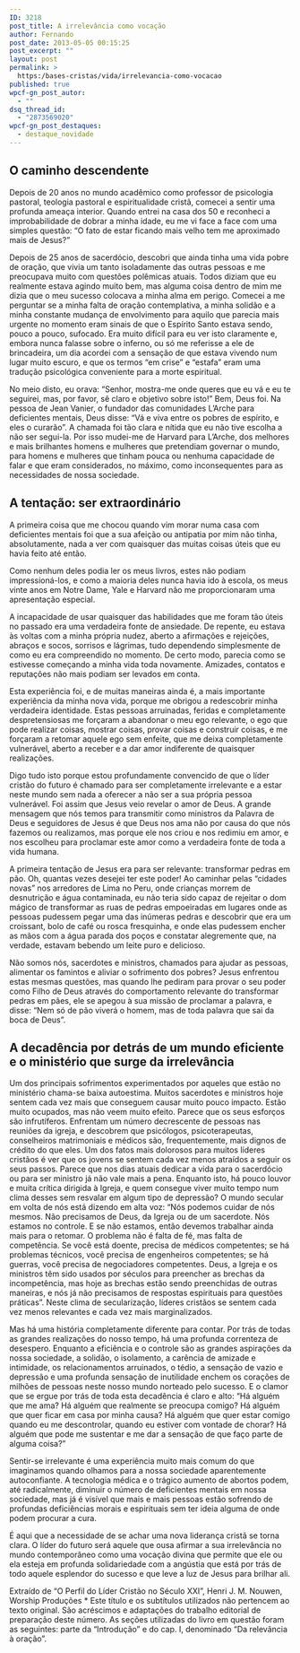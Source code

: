 ```yaml
---
ID: 3218
post_title: A irrelevância como vocação
author: Fernando
post_date: 2013-05-05 00:15:25
post_excerpt: ""
layout: post
permalink: >
  https:/bases-cristas/vida/irrelevancia-como-vocacao
published: true
wpcf-gn_post_autor:
  - ""
dsq_thread_id:
  - "2873569020"
wpcf-gn_post_destaques:
  - destaque_novidade
---
```

<h2>O caminho descendente</h2>

Depois de 20 anos no mundo acadêmico como professor de psicologia pastoral, teologia pastoral e espiritualidade cristã, comecei a sentir uma profunda ameaça interior. Quando entrei na casa dos 50 e reconheci a improbabilidade de dobrar a minha idade, eu me vi face a face com uma simples questão: “O fato de estar ficando mais velho tem me aproximado mais de Jesus?”

Depois de 25 anos de sacerdócio, descobri que ainda tinha uma vida pobre de oração, que vivia um tanto isoladamente das outras pessoas e me preocupava muito com questões polêmicas atuais. Todos diziam que eu realmente estava agindo muito bem, mas alguma coisa dentro de mim me dizia que o meu sucesso colocava a minha alma em perigo. Comecei a me perguntar se a minha falta de oração contemplativa, a minha solidão e a minha constante mudança de envolvimento para aquilo que parecia mais urgente no momento eram sinais de que o Espírito Santo estava sendo, pouco a pouco, sufocado. Era muito difícil para eu ver isto claramente e, embora nunca falasse sobre o inferno, ou só me referisse a ele de brincadeira, um dia acordei com a sensação de que estava vivendo num lugar muito escuro, e que os termos “em crise” e “estafa” eram uma tradução psicológica conveniente para a morte espiritual.

No meio disto, eu orava: “Senhor, mostra-me onde queres que eu vá e eu te seguirei, mas, por favor, sê claro e objetivo sobre isto!” Bem, Deus foi. Na pessoa de Jean Vanier, o fundador das comunidades L’Arche para deficientes mentais, Deus disse: “Vá e viva entre os pobres de espírito, e eles o curarão”. A chamada foi tão clara e nítida que eu não tive escolha a não ser segui-la. Por isso mudei-me de Harvard para L’Arche, dos melhores e mais brilhantes homens e mulheres que pretendiam governar o mundo, para homens e mulheres que tinham pouca ou nenhuma capacidade de falar e que eram considerados, no máximo, como inconsequentes para as necessidades de nossa sociedade.

<h2>A tentação: ser extraordinário</h2>

A primeira coisa que me chocou quando vim morar numa casa com deficientes mentais foi que a sua afeição ou antipatia por mim não tinha, absolutamente, nada a ver com quaisquer das muitas coisas úteis que eu havia feito até então.

Como nenhum deles podia ler os meus livros, estes não podiam impressioná-los, e como a maioria deles nunca havia ido à escola, os meus vinte anos em Notre Dame, Yale e Harvard não me proporcionaram uma apresentação especial.

A incapacidade de usar quaisquer das habilidades que me foram tão úteis no passado era uma verdadeira fonte de ansiedade. De repente, eu estava às voltas com a minha própria nudez, aberto a afirmações e rejeições, abraços e socos, sorrisos e lágrimas, tudo dependendo simplesmente de como eu era compreendido no momento. De certo modo, parecia como se estivesse começando a minha vida toda novamente. Amizades, contatos e reputações não mais podiam ser levados em conta.

Esta experiência foi, e de muitas maneiras ainda é, a mais importante experiência da minha nova vida, porque me obrigou a redescobrir minha verdadeira identidade. Estas pessoas arruinadas, feridas e completamente despretensiosas me forçaram a abandonar o meu ego relevante, o ego que pode realizar coisas, mostrar coisas, provar coisas e construir coisas, e me forçaram a retomar aquele ego sem enfeite, que me deixa completamente vulnerável, aberto a receber e a dar amor indiferente de quaisquer realizações.

Digo tudo isto porque estou profundamente convencido de que o líder cristão do futuro é chamado para ser completamente irrelevante e a estar neste mundo sem nada a oferecer a não ser a sua própria pessoa vulnerável. Foi assim que Jesus veio revelar o amor de Deus. A grande mensagem que nós temos para transmitir como ministros da Palavra de Deus e seguidores de Jesus é que Deus nos ama não por causa do que nós fazemos ou realizamos, mas porque ele nos criou e nos redimiu em amor, e nos escolheu para proclamar este amor como a verdadeira fonte de toda a vida humana.

A primeira tentação de Jesus era para ser relevante: transformar pedras em pão. Oh, quantas vezes desejei ter este poder! Ao caminhar pelas “cidades novas” nos arredores de Lima no Peru, onde crianças morrem de desnutrição e água contaminada, eu não teria sido capaz de rejeitar o dom mágico de transformar as ruas de pedras empoeiradas em lugares onde as pessoas pudessem pegar uma das inúmeras pedras e descobrir que era um croissant, bolo de café ou rosca fresquinha, e onde elas pudessem encher as mãos com a água parada dos poços e constatar alegremente que, na verdade, estavam bebendo um leite puro e delicioso.

Não somos nós, sacerdotes e ministros, chamados para ajudar as pessoas, alimentar os famintos e aliviar o sofrimento dos pobres? Jesus enfrentou estas mesmas questões, mas quando lhe pediram para provar o seu poder como Filho de Deus através do comportamento relevante do transformar pedras em pães, ele se apegou à sua missão de proclamar a palavra, e disse: “Nem só de pão viverá o homem, mas de toda palavra que sai da boca de Deus”.

<h2>A decadência por detrás de um mundo eficiente e o ministério que surge da irrelevância</h2>

Um dos principais sofrimentos experimentados por aqueles que estão no ministério chama-se baixa autoestima. Muitos sacerdotes e ministros hoje sentem cada vez mais que conseguem causar muito pouco impacto. Estão muito ocupados, mas não veem muito efeito. Parece que os seus esforços são infrutíferos. Enfrentam um número decrescente de pessoas nas reuniões da igreja, e descobrem que psicólogos, psicoterapeutas, conselheiros matrimoniais e médicos são, frequentemente, mais dignos de crédito do que eles. Um dos fatos mais dolorosos para muitos líderes cristãos é ver que os jovens se sentem cada vez menos atraídos a seguir os seus passos. Parece que nos dias atuais dedicar a vida para o sacerdócio ou para ser ministro já não vale mais a pena. Enquanto isto, há pouco louvor e muita crítica dirigida à Igreja, e quem consegue viver muito tempo num clima desses sem resvalar em algum tipo de depressão? O mundo secular em volta de nós está dizendo em alta voz: “Nós podemos cuidar de nós mesmos. Não precisamos de Deus, da Igreja ou de um sacerdote. Nós estamos no controle. E se não estamos, então devemos trabalhar ainda mais para o retomar. O problema não é falta de fé, mas falta de competência. Se você está doente, precisa de médicos competentes; se há problemas técnicos, você precisa de engenheiros competentes; se há guerras, você precisa de negociadores competentes. Deus, a Igreja e os ministros têm sido usados por séculos para preencher as brechas da incompetência, mas hoje as brechas estão sendo preenchidas de outras maneiras, e nós já não precisamos de respostas espirituais para questões práticas”. Neste clima de secularização, líderes cristãos se sentem cada vez menos relevantes e cada vez mais marginalizados.

Mas há uma história completamente diferente para contar. Por trás de todas as grandes realizações do nosso tempo, há uma profunda correnteza de desespero. Enquanto a eficiência e o controle são as grandes aspirações da nossa sociedade, a solidão, o isolamento, a carência de amizade e intimidade, os relacionamentos arruinados, o tédio, a sensação de vazio e depressão e uma profunda sensação de inutilidade enchem os corações de milhões de pessoas neste nosso mundo norteado pelo sucesso. E o clamor que se ergue por trás de toda esta decadência é claro e alto: “Há alguém que me ama? Há alguém que realmente se preocupa comigo? Há alguém que quer ficar em casa por minha causa? Há alguém que quer estar comigo quando eu me descontrolar, quando eu estiver com vontade de chorar? Há alguém que pode me sustentar e me dar a sensação de que faço parte de alguma coisa?”

Sentir-se irrelevante é uma experiência muito mais comum do que imaginamos quando olhamos para a nossa sociedade aparentemente autoconfiante. A tecnologia médica e o trágico aumento de abortos podem, até radicalmente, diminuir o número de deficientes mentais em nossa sociedade, mas já é visível que mais e mais pessoas estão sofrendo de profundas deficiências morais e espirituais sem ter ideia alguma de onde podem procurar a cura.

É aqui que a necessidade de se achar uma nova liderança cristã se torna clara. O líder do futuro será aquele que ousa afirmar a sua irrelevância no mundo contemporâneo como uma vocação divina que permite que ele ou ela esteja em profunda solidariedade com a angústia que está por trás de todo aquele esplendor do sucesso e que leve a luz de Jesus para brilhar ali.

<p class="pebio">Extraído de “O Perfil do Líder Cristão no Século XXI”, Henri J. M. Nouwen, Worship Produções
* Este título e os subtítulos utilizados não pertencem ao texto original. São acréscimos e adaptações do trabalho editorial de preparação deste número. As seções utilizadas do livro em questão foram as seguintes: parte da “Introdução” e do cap. I, denominado “Da relevância à oração”.</p>